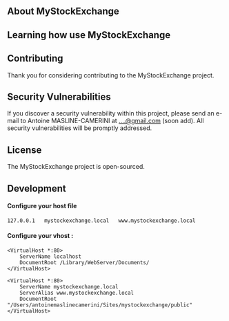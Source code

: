 
## About MyStockExchange



## Learning how use MyStockExchange



## Contributing

Thank you for considering contributing to the MyStockExchange project.

## Security Vulnerabilities

If you discover a security vulnerability within this project, please send an e-mail to Antoine MASLINE-CAMERINI at ....@gmail.com (soon add). All security vulnerabilities will be promptly addressed.

## License

The MyStockExchange project is open-sourced.

## Development 

#### Configure your host file
    
    127.0.0.1   mystockexchange.local   www.mystockexchange.local

#### Configure your vhost : 

    <VirtualHost *:80>
        ServerName localhost
        DocumentRoot /Library/WebServer/Documents/
    </VirtualHost>
    
    <VirtualHost *:80>
        ServerName mystockexchange.local
        ServerAlias www.mystockexchange.local
        DocumentRoot "/Users/antoinemaslinecamerini/Sites/mystockexchange/public"
    </VirtualHost>
